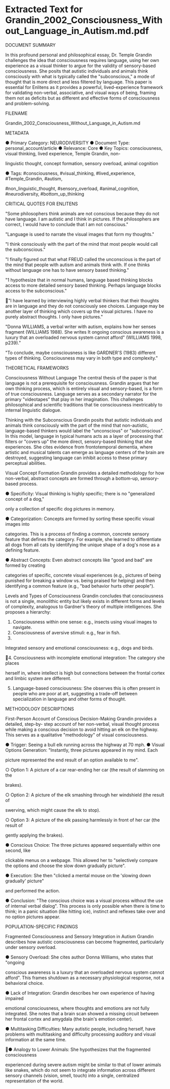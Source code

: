 # Extracted Text for Grandin_2002_Consciousness_Without_Language_in_Autism.md.pdf

DOCUMENT SUMMARY

In this profound personal and philosophical essay, Dr. Temple Grandin challenges the idea that 
consciousness requires language, using her own experience as a visual thinker to argue for the 
validity of sensory-based consciousness. She posits that autistic individuals and animals think 
consciously with what is typically called the "subconscious," a mode of thought that is more 
direct and less filtered by language. This paper is essential for Enlitens as it provides a 
powerful, lived-experience framework for validating non-verbal, associative, and visual ways of 
being, framing them not as deficits but as different and effective forms of consciousness and 
problem-solving.

FILENAME

Grandin_2002_Consciousness_Without_Language_in_Autism.md

METADATA

● Primary Category: NEURODIVERSITY
● Document Type: personal_account/article
● Relevance: Core
● Key Topics: consciousness, visual thinking, lived experience, Temple Grandin, non-

linguistic thought, concept formation, sensory overload, animal cognition

● Tags: #consciousness, #visual_thinking, #lived_experience, #Temple_Grandin, #autism,

#non_linguistic_thought, #sensory_overload, #animal_cognition, #neurodiversity, 
#bottom_up_thinking

CRITICAL QUOTES FOR ENLITENS

"Some philosophers think animals are not conscious because they do not have language. I am 
autistic and I think in pictures. If the philosophers are correct, I would have to conclude that I am
not conscious."

"Language is used to narrate the visual images that form my thoughts."

"I think consciously with the part of the mind that most people would call the subconscious."

"I finally figured out that what FREUD called the unconscious is the part of the mind that people 
with autism and animals think with. If one thinks without language one has to have sensory 
based thinking."

"1 hypothesize that in normal humans, language based thinking blocks access to more detailed 
sensory based thinking. Perhaps language blocks access to the subconscious."

"I have learned by interviewing highly verbal thinkers that their thoughts are in language and 
they do not consciously see choices. Language may be another layer of thinking which covers 
up the visual pictures. I have no purely abstract thoughts. I only have pictures."

"Donna WILLIAMS, a verbal writer with autism, explains how her senses fragment (WILLIAMS 
1988). She writes It ongoing conscious awareness is a luxury that an overloaded nervous 
system cannot afford" (WILLIAMS 1998, p239)."

"To conclude, maybe consciousness is like GARDNER'S (1983) different types of thinking. 
Consciousness may vary in both type and complexity."

THEORETICAL FRAMEWORKS

Consciousness Without Language The central thesis of the paper is that language is not a 
prerequisite for consciousness. Grandin argues that her own thinking process, which is entirely 
visual and sensory-based, is a form of true consciousness. Language serves as a secondary 
narrator for the primary "videotapes" that play in her imagination. This challenges philosophical 
and scientific traditions that tie consciousness inextricably to internal linguistic dialogue.

Thinking with the Subconscious Grandin posits that autistic individuals and animals think 
consciously with the part of the mind that non-autistic, language-based thinkers would label the 
"unconscious" or "subconscious". In this model, language in typical humans acts as a layer of 
processing that filters or "covers up" the more direct, sensory-based thinking that she 
experiences. She cites evidence from frontotemporal dementia, where artistic and musical 
talents can emerge as language centers of the brain are destroyed, suggesting language can 
inhibit access to these primary perceptual abilities.

Visual Concept Formation Grandin provides a detailed methodology for how non-verbal, 
abstract concepts are formed through a bottom-up, sensory-based process.

● Specificity: Visual thinking is highly specific; there is no "generalized concept of a dog," 

only a collection of specific dog pictures in memory.

● Categorization: Concepts are formed by sorting these specific visual images into 

categories. This is a process of finding a common, concrete sensory feature that defines 
the category. For example, she learned to differentiate all dogs from all cats by 
identifying the unique shape of a dog's nose as a defining feature.

● Abstract Concepts: Even abstract concepts like "good and bad" are formed by creating

categories of specific, concrete visual experiences (e.g., pictures of being punished for 
breaking a window vs. being praised for helping) and then identifying a common feature 
(e.g., "bad behavior hurts other people").

Levels and Types of Consciousness Grandin concludes that consciousness is not a single, 
monolithic entity but likely exists in different forms and levels of complexity, analogous to 
Gardner's theory of multiple intelligences. She proposes a hierarchy:

1. Consciousness within one sense: e.g., insects using visual images to navigate.
2. Consciousness of aversive stimuli: e.g., fear in fish.
3.

Integrated sensory and emotional consciousness: e.g., dogs and birds.

4. Consciousness with incomplete emotional integration: The category she places 

herself in, where intellect is high but connections between the frontal cortex and limbic 
system are different.

5. Language-based consciousness: She observes this is often present in people who are
poor at art, suggesting a trade-off between specialization in language and other forms of 
thought.

METHODOLOGY DESCRIPTIONS

First-Person Account of Conscious Decision-Making Grandin provides a detailed, step-by-
step account of her non-verbal, visual thought process while making a conscious decision to 
avoid hitting an elk on the highway. This serves as a qualitative "methodology" of visual 
consciousness.

● Trigger: Seeing a bull elk running across the highway at 70 mph.
● Visual Options Generation: "Instantly, three pictures appeared in my mind. Each 

picture represented the end result of an option available to me".

○ Option 1: A picture of a car rear-ending her car (the result of slamming on the 

brakes).

○ Option 2: A picture of the elk smashing through her windshield (the result of 

swerving, which might cause the elk to stop).

○ Option 3: A picture of the elk passing harmlessly in front of her car (the result of 

gently applying the brakes).

● Conscious Choice: The three pictures appeared sequentially within one second, like 

clickable menus on a webpage. This allowed her to "selectively compare the options and
choose the slow down gradually picture".

● Execution: She then "clicked a mental mouse on the 'slowing down gradually' picture" 

and performed the action.

● Conclusion: "The conscious choice was a visual process without the use of internal 
verbal dialog". This process is only possible when there is time to think; in a panic 
situation (like hitting ice), instinct and reflexes take over and no option pictures appear.

POPULATION-SPECIFIC FINDINGS

Fragmented Consciousness and Sensory Integration in Autism Grandin describes how 
autistic consciousness can become fragmented, particularly under sensory overload.

● Sensory Overload: She cites author Donna Williams, who states that "ongoing 

conscious awareness is a luxury that an overloaded nervous system cannot afford". This
frames shutdown as a necessary physiological response, not a behavioral choice.

● Lack of Integration: Grandin describes her own experience of having impaired 

emotional consciousness, where thoughts and emotions are not fully integrated. She 
notes that a brain scan showed a missing circuit between her frontal cortex and 
amygdala (the brain's emotion center).

● Multitasking Difficulties: Many autistic people, including herself, have problems with 
multitasking and difficulty processing auditory and visual information at the same time.

● Analogy to Lower Animals: She hypothesizes that the fragmented consciousness 

experienced during severe autism might be similar to that of lower animals like snakes, 
which do not seem to integrate information across different sensory channels (vision, 
smell, touch) into a single, centralized representation of the world.

